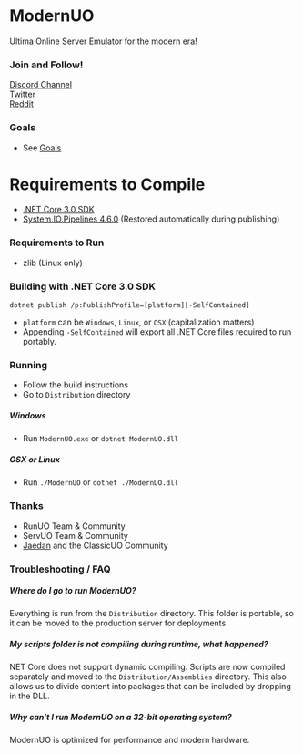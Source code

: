 ModernUO
=====

Ultima Online Server Emulator for the modern era!

### Join and Follow!
[Discord Channel](https://discord.gg/VdyCpjQ)  
[Twitter](https://www.twitter.com/modernuo)  
[Reddit](https://www.reddit.com/r/modernuo)  

### Goals
- See [Goals](./GOALS.md)

# Requirements to Compile
- [.NET Core 3.0 SDK](https://dotnet.microsoft.com/download/dotnet-core/3.0)
- [System.IO.Pipelines 4.6.0](https://www.nuget.org/packages/System.IO.Pipelines/) (Restored automatically during publishing)

### Requirements to Run
- zlib (Linux only)

### Building with .NET Core 3.0 SDK
`dotnet publish /p:PublishProfile=[platform][-SelfContained]`
- `platform` can be `Windows`, `Linux`, or `OSX` (capitalization matters)
- Appending `-SelfContained` will export all .NET Core files required to run portably.

### Running
- Follow the build instructions
- Go to `Distribution` directory

##### Windows
- Run `ModernUO.exe` or `dotnet ModernUO.dll`

##### OSX or Linux
- Run `./ModernUO` or `dotnet ./ModernUO.dll`

### Thanks
- RunUO Team & Community
- ServUO Team & Community
- [Jaedan](https://github.com/jaedan) and the ClassicUO Community

### Troubleshooting / FAQ

##### Where do I go to run ModernUO?
Everything is run from the `Distribution` directory.
This folder is portable, so it can be moved to the production server for deployments.

##### My scripts folder is not compiling during runtime, what happened?
NET Core does not support dynamic compiling. Scripts are now compiled separately and moved to the `Distribution/Assemblies` directory.
This also allows us to divide content into packages that can be included by dropping in the DLL.

##### Why can't I run ModernUO on a 32-bit operating system?
ModernUO is optimized for performance and modern hardware.
